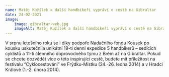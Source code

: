 ```yaml
---
name: Matěj Kužílek a další handbikeři vypráví o cestě na Gibraltar
date: 24-02-2021
image:
    image: gibraltar-web.jpg
    imageAlt: Matěj Kužílek a další handbikeři vypráví o cestě na Gibraltar
---
```

V srpnu letošního roku se i díky podpoře Nadačního fondu Kousek po kousku uskutečnila unikátní 19-ti denní  expedice 5 handbikerů &#8211; sedících cyklistů a 11-ti členného doprovodného týmu z Brém až na Gibraltar. Pokud se chcete dozvědět více o této inspirující cestě, budete mít příležitost na festivalu &#8220;Cyklocestování&#8221; ve Frýdku-Místku (24.-26. ledna 2014) a v Hradci Králové (1.-2. února 2014).
